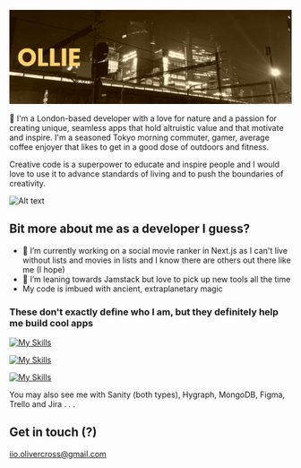 [![MasterHead](https://raw.githubusercontent.com/Ollie-C/ollie-c/main/banner.png)](https://github.com/Ollie-C)

👋 I'm a London-based developer with a love for nature and a passion for creating unique, seamless apps that hold altruistic value and that motivate and inspire. I'm a seasoned Tokyo morning commuter, gamer, average coffee enjoyer that likes to get in a good dose of outdoors and fitness.

Creative code is a superpower to educate and inspire people and I would love to use it to advance standards of living and to push the boundaries of creativity. 

![Alt text](https://spotify-recently-played-readme.vercel.app/api?user=motijeo&count=1)

## Bit more about me as a developer I guess? 

- 🔭 I’m currently working on a social movie ranker in Next.js as I can't live without lists and movies in lists and I know there are others out there like me (I hope)
- 🌱 I’m leaning towards Jamstack but love to pick up new tools all the time
- My code is imbued with ancient, extraplanetary magic

### These don't exactly define who I am, but they definitely help me build cool apps


[![My Skills](https://skillicons.dev/icons?i=css,html,js,0,nodejs,0,0,0,vercel,firebase,jest&perline=12)](https://skillicons.dev)

[![My Skills](https://skillicons.dev/icons?i=ts,0,py,0,express,0,0,0,0,prisma,0&perline=12)](https://skillicons.dev)

[![My Skills](https://skillicons.dev/icons?i=nextjs,react,graphql,0,supabase,mysql,sass,0,gcp,photoshop,illustrator&perline=12)](https://skillicons.dev)

You may also see me with Sanity (both types), Hygraph, MongoDB, Figma, Trello and Jira . . .


## Get in touch (?)

iio.olivercross@gmail.com


